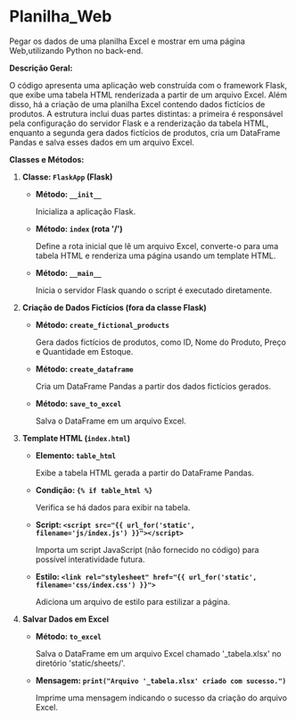 # Planilha_Web
Pegar os dados de uma planilha  Excel e mostrar em uma página Web,utilizando Python no back-end.

**Descrição Geral:**

O código apresenta uma aplicação web construída com o framework Flask, que exibe uma tabela HTML renderizada a partir de um arquivo Excel. Além disso, há a criação de uma planilha Excel contendo dados fictícios de produtos. A estrutura inclui duas partes distintas: a primeira é responsável pela configuração do servidor Flask e a renderização da tabela HTML, enquanto a segunda gera dados fictícios de produtos, cria um DataFrame Pandas e salva esses dados em um arquivo Excel.

**Classes e Métodos:**

1. **Classe: `FlaskApp` (Flask)**
   
   - **Método: `__init__`**
   
     Inicializa a aplicação Flask.

   - **Método: `index` (rota '/')**
   
     Define a rota inicial que lê um arquivo Excel, converte-o para uma tabela HTML e renderiza uma página usando um template HTML.

   - **Método: `__main__`**
   
     Inicia o servidor Flask quando o script é executado diretamente.

2. **Criação de Dados Fictícios (fora da classe Flask)**

   - **Método: `create_fictional_products`**
   
     Gera dados fictícios de produtos, como ID, Nome do Produto, Preço e Quantidade em Estoque.

   - **Método: `create_dataframe`**
   
     Cria um DataFrame Pandas a partir dos dados fictícios gerados.

   - **Método: `save_to_excel`**
   
     Salva o DataFrame em um arquivo Excel.

3. **Template HTML (`index.html`)**

   - **Elemento: `table_html`**
   
     Exibe a tabela HTML gerada a partir do DataFrame Pandas.

   - **Condição: `{% if table_html %}`**
   
     Verifica se há dados para exibir na tabela.

   - **Script: `<script src="{{ url_for('static', filename='js/index.js') }}"></script>`**
   
     Importa um script JavaScript (não fornecido no código) para possível interatividade futura.

   - **Estilo: `<link rel="stylesheet" href="{{ url_for('static', filename='css/index.css') }}">`**
   
     Adiciona um arquivo de estilo para estilizar a página.

4. **Salvar Dados em Excel**

   - **Método: `to_excel`**
   
     Salva o DataFrame em um arquivo Excel chamado '_tabela.xlsx' no diretório 'static/sheets/'.

   - **Mensagem: `print("Arquivo '_tabela.xlsx' criado com sucesso.")`**
   
     Imprime uma mensagem indicando o sucesso da criação do arquivo Excel.

